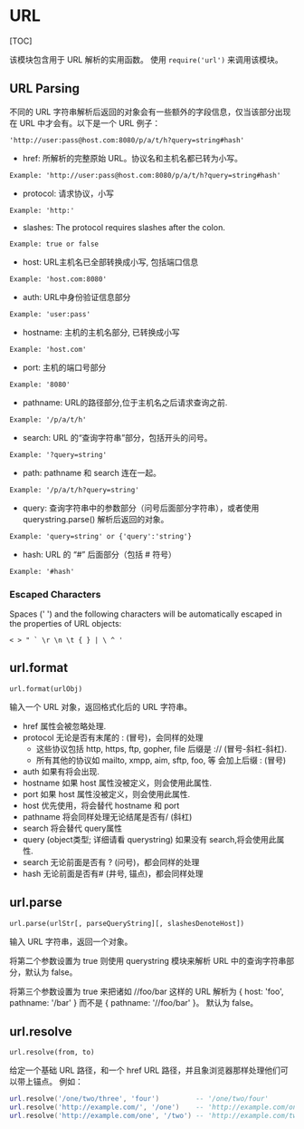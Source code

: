 # URL

[TOC]

该模块包含用于 URL 解析的实用函数。 使用 `require('url')` 来调用该模块。

## URL Parsing

不同的 URL 字符串解析后返回的对象会有一些额外的字段信息，仅当该部分出现在 URL 中才会有。以下是一个 URL 例子：

```
'http://user:pass@host.com:8080/p/a/t/h?query=string#hash'
```

- href: 所解析的完整原始 URL。协议名和主机名都已转为小写。

```
Example: 'http://user:pass@host.com:8080/p/a/t/h?query=string#hash'
```

- protocol: 请求协议，小写

```
Example: 'http:'
```

- slashes: The protocol requires slashes after the colon.

```
Example: true or false
```

- host: URL主机名已全部转换成小写, 包括端口信息

```
Example: 'host.com:8080'
```

- auth: URL中身份验证信息部分

```
Example: 'user:pass'
```

- hostname: 主机的主机名部分, 已转换成小写

```
Example: 'host.com'
```

- port: 主机的端口号部分

```
Example: '8080'
```

- pathname: URL的路径部分,位于主机名之后请求查询之前.

```
Example: '/p/a/t/h'
```

- search: URL 的“查询字符串”部分，包括开头的问号。

```
Example: '?query=string'
```

- path: pathname 和 search 连在一起。

```
Example: '/p/a/t/h?query=string'
```

- query: 查询字符串中的参数部分（问号后面部分字符串），或者使用 querystring.parse() 解析后返回的对象。

```
Example: 'query=string' or {'query':'string'}
```

- hash: URL 的 “#” 后面部分（包括 # 符号）

```
Example: '#hash'
```

### Escaped Characters

Spaces (' ') and the following characters will be automatically escaped in the properties of URL objects:

```
< > " ` \r \n \t { } | \ ^ '
```

## url.format

    url.format(urlObj)

输入一个 URL 对象，返回格式化后的 URL 字符串。

- href 属性会被忽略处理.
- protocol 无论是否有末尾的 : (冒号)，会同样的处理
    + 这些协议包括 http, https, ftp, gopher, file 后缀是 :// (冒号-斜杠-斜杠).
    + 所有其他的协议如 mailto, xmpp, aim, sftp, foo, 等 会加上后缀 : (冒号)
- auth 如果有将会出现.
- hostname 如果 host 属性没被定义，则会使用此属性.
- port 如果 host 属性没被定义，则会使用此属性.
- host 优先使用，将会替代 hostname 和 port
- pathname 将会同样处理无论结尾是否有/ (斜杠)
- search 将会替代 query属性
- query (object类型; 详细请看 querystring) 如果没有 search,将会使用此属性.
- search 无论前面是否有 ? (问号)，都会同样的处理
- hash 无论前面是否有# (井号, 锚点)，都会同样处理

## url.parse

    url.parse(urlStr[, parseQueryString][, slashesDenoteHost])

输入 URL 字符串，返回一个对象。

将第二个参数设置为 true 则使用 querystring 模块来解析 URL 中的查询字符串部分，默认为 false。

将第三个参数设置为 true 来把诸如 //foo/bar 这样的 URL 解析为 { host: 'foo', pathname: '/bar' } 而不是 { pathname: '//foo/bar' }。 默认为 false。


## url.resolve

    url.resolve(from, to)

给定一个基础 URL 路径，和一个 href URL 路径，并且象浏览器那样处理他们可以带上锚点。 例如：

```lua
url.resolve('/one/two/three', 'four')         -- '/one/two/four'
url.resolve('http://example.com/', '/one')    -- 'http://example.com/one'
url.resolve('http://example.com/one', '/two') -- 'http://example.com/two'
```
